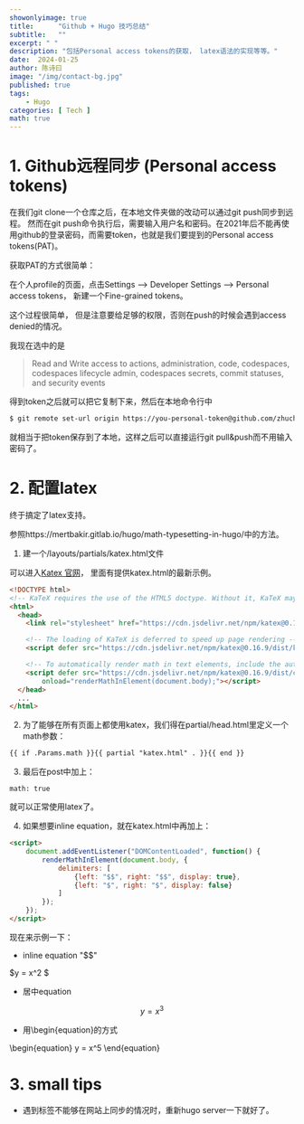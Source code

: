 ```yaml
---
showonlyimage: true
title:      "Github + Hugo 技巧总结"
subtitle:   ""
excerpt: " "
description: "包括Personal access tokens的获取， latex语法的实现等等。"
date:  2024-01-25
author: 陈诗曰
image: "/img/contact-bg.jpg"
published: true 
tags:
    - Hugo
categories: [ Tech ]
math: true
---
```



# 1. Github远程同步 (Personal access tokens)

在我们git clone一个仓库之后，在本地文件夹做的改动可以通过git push同步到远程。
然而在git push命令执行后，需要输入用户名和密码。在2021年后不能再使用github的登录密码，而需要token，也就是我们要提到的Personal access tokens(PAT)。

获取PAT的方式很简单： 

在个人profile的页面，点击Settings --> Developer Settings --> Personal access tokens， 新建一个Fine-grained tokens。

这个过程很简单， 但是注意要给足够的权限，否则在push的时候会遇到access denied的情况。

我现在选中的是
>Read and Write access to actions, administration, code, codespaces, codespaces lifecycle admin, codespaces secrets, commit statuses, and security events

得到token之后就可以把它复制下来，然后在本地命令行中
```bash
$ git remote set-url origin https://you-personal-token@github.com/zhuchangyan/zhuchangyan.github.io.git
```
就相当于把token保存到了本地，这样之后可以直接运行git pull&push而不用输入密码了。

# 2. 配置latex

终于搞定了latex支持。   

参照https://mertbakir.gitlab.io/hugo/math-typesetting-in-hugo/中的方法。

1. 建一个/layouts/partials/katex.html文件

可以进入[Katex 官网](https://katex.org/docs/browser.html)， 里面有提供katex.html的最新示例。

```html
<!DOCTYPE html>
<!-- KaTeX requires the use of the HTML5 doctype. Without it, KaTeX may not render properly -->
<html>
  <head>
    <link rel="stylesheet" href="https://cdn.jsdelivr.net/npm/katex@0.16.9/dist/katex.min.css" integrity="sha384-n8MVd4RsNIU0tAv4ct0nTaAbDJwPJzDEaqSD1odI+WdtXRGWt2kTvGFasHpSy3SV" crossorigin="anonymous">

    <!-- The loading of KaTeX is deferred to speed up page rendering -->
    <script defer src="https://cdn.jsdelivr.net/npm/katex@0.16.9/dist/katex.min.js" integrity="sha384-XjKyOOlGwcjNTAIQHIpgOno0Hl1YQqzUOEleOLALmuqehneUG+vnGctmUb0ZY0l8" crossorigin="anonymous"></script>

    <!-- To automatically render math in text elements, include the auto-render extension: -->
    <script defer src="https://cdn.jsdelivr.net/npm/katex@0.16.9/dist/contrib/auto-render.min.js" integrity="sha384-+VBxd3r6XgURycqtZ117nYw44OOcIax56Z4dCRWbxyPt0Koah1uHoK0o4+/RRE05" crossorigin="anonymous"
        onload="renderMathInElement(document.body);"></script>
  </head>
  ...
</html>
```

2. 为了能够在所有页面上都使用katex，我们得在partial/head.html里定义一个math参数：
```html
{{ if .Params.math }}{{ partial "katex.html" . }}{{ end }}
```
3. 最后在post中加上：

```
math: true
```
就可以正常使用latex了。

4. 如果想要inline equation，就在katex.html中再加上：
```html
<script>
    document.addEventListener("DOMContentLoaded", function() {
        renderMathInElement(document.body, {
            delimiters: [
                {left: "$$", right: "$$", display: true},
                {left: "$", right: "$", display: false}
            ]
        });
    });
</script>
```
现在来示例一下：


* inline equation "$$"

$y = x^2 $

* 居中equation

$$ y = x^3 $$

* 用\\begin{equation}的方式

\begin{equation}
y = x^5
\end{equation}


# 3. small tips

* 遇到标签不能够在网站上同步的情况时，重新hugo server一下就好了。

